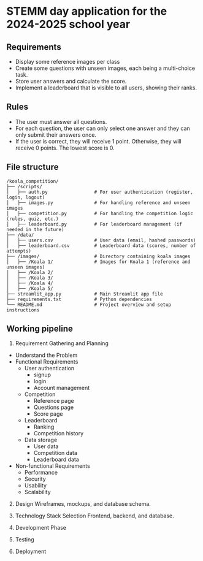# STEMM day application for the 2024-2025 school year

## Requirements
- Display some reference images per class
- Create some questions with unseen images, each being a multi-choice task.
- Store user answers and calculate the score.
- Implement a leaderboard that is visible to all users, showing their ranks.

## Rules
- The user must answer all questions.
- For each question, the user can only select one answer and they can only submit their answers once.
- If the user is correct, they will receive 1 point. Otherwise, they will receive 0 points. The lowest score is 0.


## File structure
```
/koala_competition/
├── /scripts/
│   ├── auth.py                 # For user authentication (register, login, logout)
│   ├── images.py               # For handling reference and unseen images
│   ├── competition.py          # For handling the competition logic (rules, quiz, etc.)
│   ├── leaderboard.py          # For leaderboard management (if needed in the future)
├── /data/
│   ├── users.csv               # User data (email, hashed passwords)
│   ├── leaderboard.csv         # Leaderboard data (scores, number of attempts)
├── /images/                    # Directory containing koala images
│   ├── /Koala 1/               # Images for Koala 1 (reference and unseen images)
│   ├── /Koala 2/
│   ├── /Koala 3/
│   ├── /Koala 4/
│   ├── /Koala 5/
├── streamlit_app.py            # Main Streamlit app file
├── requirements.txt            # Python dependencies
└── README.md                   # Project overview and setup instructions
```


## Working pipeline
1. Requirement Gathering and Planning
- Understand the Problem
- Functional Requirements
    - User authentication
        - signup
        - login
        - Account management
    - Competition
        - Reference page
        - Questions page
        - Score page
    - Leaderboard
        - Ranking
        - Competition history
    - Data storage
        - User data
        - Competition data
        - Leaderboard data
- Non-functional Requirements
    - Performance
    - Security
    - Usability
    - Scalability

2. Design
Wireframes, mockups, and database schema.

3. Technology Stack Selection
Frontend, backend, and database.

4. Development Phase

5. Testing

6. Deployment